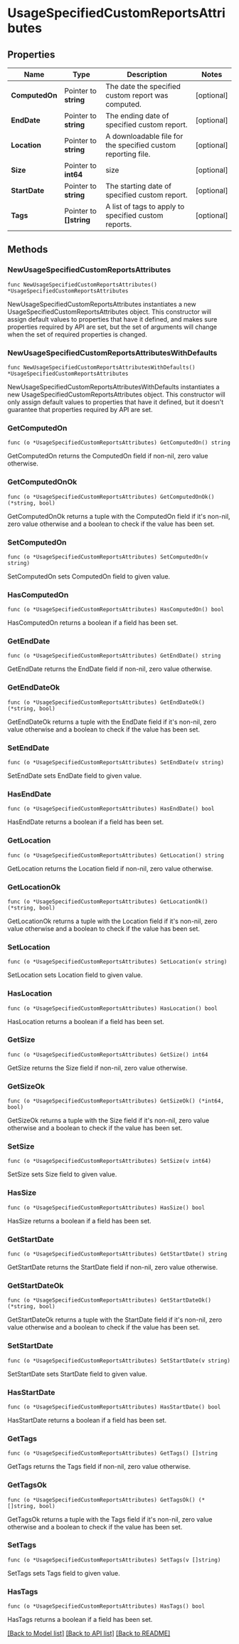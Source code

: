 # UsageSpecifiedCustomReportsAttributes

## Properties

| Name           | Type                    | Description                                                  | Notes      |
| -------------- | ----------------------- | ------------------------------------------------------------ | ---------- |
| **ComputedOn** | Pointer to **string**   | The date the specified custom report was computed.           | [optional] |
| **EndDate**    | Pointer to **string**   | The ending date of specified custom report.                  | [optional] |
| **Location**   | Pointer to **string**   | A downloadable file for the specified custom reporting file. | [optional] |
| **Size**       | Pointer to **int64**    | size                                                         | [optional] |
| **StartDate**  | Pointer to **string**   | The starting date of specified custom report.                | [optional] |
| **Tags**       | Pointer to **[]string** | A list of tags to apply to specified custom reports.         | [optional] |

## Methods

### NewUsageSpecifiedCustomReportsAttributes

`func NewUsageSpecifiedCustomReportsAttributes() *UsageSpecifiedCustomReportsAttributes`

NewUsageSpecifiedCustomReportsAttributes instantiates a new UsageSpecifiedCustomReportsAttributes object.
This constructor will assign default values to properties that have it defined,
and makes sure properties required by API are set, but the set of arguments
will change when the set of required properties is changed.

### NewUsageSpecifiedCustomReportsAttributesWithDefaults

`func NewUsageSpecifiedCustomReportsAttributesWithDefaults() *UsageSpecifiedCustomReportsAttributes`

NewUsageSpecifiedCustomReportsAttributesWithDefaults instantiates a new UsageSpecifiedCustomReportsAttributes object.
This constructor will only assign default values to properties that have it defined,
but it doesn't guarantee that properties required by API are set.

### GetComputedOn

`func (o *UsageSpecifiedCustomReportsAttributes) GetComputedOn() string`

GetComputedOn returns the ComputedOn field if non-nil, zero value otherwise.

### GetComputedOnOk

`func (o *UsageSpecifiedCustomReportsAttributes) GetComputedOnOk() (*string, bool)`

GetComputedOnOk returns a tuple with the ComputedOn field if it's non-nil, zero value otherwise
and a boolean to check if the value has been set.

### SetComputedOn

`func (o *UsageSpecifiedCustomReportsAttributes) SetComputedOn(v string)`

SetComputedOn sets ComputedOn field to given value.

### HasComputedOn

`func (o *UsageSpecifiedCustomReportsAttributes) HasComputedOn() bool`

HasComputedOn returns a boolean if a field has been set.

### GetEndDate

`func (o *UsageSpecifiedCustomReportsAttributes) GetEndDate() string`

GetEndDate returns the EndDate field if non-nil, zero value otherwise.

### GetEndDateOk

`func (o *UsageSpecifiedCustomReportsAttributes) GetEndDateOk() (*string, bool)`

GetEndDateOk returns a tuple with the EndDate field if it's non-nil, zero value otherwise
and a boolean to check if the value has been set.

### SetEndDate

`func (o *UsageSpecifiedCustomReportsAttributes) SetEndDate(v string)`

SetEndDate sets EndDate field to given value.

### HasEndDate

`func (o *UsageSpecifiedCustomReportsAttributes) HasEndDate() bool`

HasEndDate returns a boolean if a field has been set.

### GetLocation

`func (o *UsageSpecifiedCustomReportsAttributes) GetLocation() string`

GetLocation returns the Location field if non-nil, zero value otherwise.

### GetLocationOk

`func (o *UsageSpecifiedCustomReportsAttributes) GetLocationOk() (*string, bool)`

GetLocationOk returns a tuple with the Location field if it's non-nil, zero value otherwise
and a boolean to check if the value has been set.

### SetLocation

`func (o *UsageSpecifiedCustomReportsAttributes) SetLocation(v string)`

SetLocation sets Location field to given value.

### HasLocation

`func (o *UsageSpecifiedCustomReportsAttributes) HasLocation() bool`

HasLocation returns a boolean if a field has been set.

### GetSize

`func (o *UsageSpecifiedCustomReportsAttributes) GetSize() int64`

GetSize returns the Size field if non-nil, zero value otherwise.

### GetSizeOk

`func (o *UsageSpecifiedCustomReportsAttributes) GetSizeOk() (*int64, bool)`

GetSizeOk returns a tuple with the Size field if it's non-nil, zero value otherwise
and a boolean to check if the value has been set.

### SetSize

`func (o *UsageSpecifiedCustomReportsAttributes) SetSize(v int64)`

SetSize sets Size field to given value.

### HasSize

`func (o *UsageSpecifiedCustomReportsAttributes) HasSize() bool`

HasSize returns a boolean if a field has been set.

### GetStartDate

`func (o *UsageSpecifiedCustomReportsAttributes) GetStartDate() string`

GetStartDate returns the StartDate field if non-nil, zero value otherwise.

### GetStartDateOk

`func (o *UsageSpecifiedCustomReportsAttributes) GetStartDateOk() (*string, bool)`

GetStartDateOk returns a tuple with the StartDate field if it's non-nil, zero value otherwise
and a boolean to check if the value has been set.

### SetStartDate

`func (o *UsageSpecifiedCustomReportsAttributes) SetStartDate(v string)`

SetStartDate sets StartDate field to given value.

### HasStartDate

`func (o *UsageSpecifiedCustomReportsAttributes) HasStartDate() bool`

HasStartDate returns a boolean if a field has been set.

### GetTags

`func (o *UsageSpecifiedCustomReportsAttributes) GetTags() []string`

GetTags returns the Tags field if non-nil, zero value otherwise.

### GetTagsOk

`func (o *UsageSpecifiedCustomReportsAttributes) GetTagsOk() (*[]string, bool)`

GetTagsOk returns a tuple with the Tags field if it's non-nil, zero value otherwise
and a boolean to check if the value has been set.

### SetTags

`func (o *UsageSpecifiedCustomReportsAttributes) SetTags(v []string)`

SetTags sets Tags field to given value.

### HasTags

`func (o *UsageSpecifiedCustomReportsAttributes) HasTags() bool`

HasTags returns a boolean if a field has been set.

[[Back to Model list]](../README.md#documentation-for-models) [[Back to API list]](../README.md#documentation-for-api-endpoints) [[Back to README]](../README.md)
